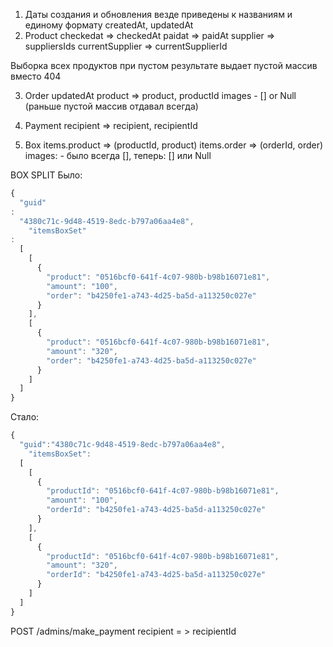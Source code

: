 1. Даты создания и обновления везде приведены к названиям и единому формату createdAt, updatedAt
2. Product checkedat => checkedAt paidat => paidAt supplier => suppliersIds currentSupplier => currentSupplierId

Выборка всех продуктов при пустом результате выдает пустой массив вместо 404

3. Order updatedAt product => product, productId images - [<String>] or Null (раньше пустой массив отдавал всегда)
4. Payment recipient => recipient, recipientId

5. Box items.product => (productId, product)
   items.order => (orderId, order)
   images: - было всегда [], теперь: [] или Null

BOX SPLIT Было:

```js
{
  "guid"
:
  "4380c71c-9d48-4519-8edc-b797a06aa4e8",
    "itemsBoxSet"
:
  [
    [
      {
        "product": "0516bcf0-641f-4c07-980b-b98b16071e81",
        "amount": "100",
        "order": "b4250fe1-a743-4d25-ba5d-a113250c027e"
      }
    ],
    [
      {
        "product": "0516bcf0-641f-4c07-980b-b98b16071e81",
        "amount": "320",
        "order": "b4250fe1-a743-4d25-ba5d-a113250c027e"
      }
    ]
  ]
}
```

Стало:

```js
{
  "guid":"4380c71c-9d48-4519-8edc-b797a06aa4e8",
    "itemsBoxSet":
  [
    [
      {
        "productId": "0516bcf0-641f-4c07-980b-b98b16071e81",
        "amount": "100",
        "orderId": "b4250fe1-a743-4d25-ba5d-a113250c027e"
      }
    ],
    [
      {
        "productId": "0516bcf0-641f-4c07-980b-b98b16071e81",
        "amount": "320",
        "orderId": "b4250fe1-a743-4d25-ba5d-a113250c027e"
      }
    ]
  ]
}
```

POST /admins/make_payment
recipient = > recipientId
